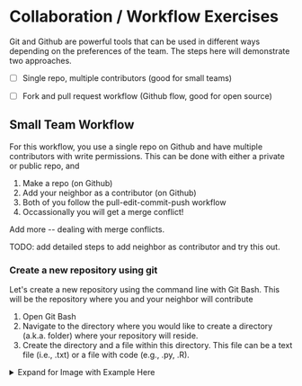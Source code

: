 # Collaboration / Workflow Exercises

Git and Github are powerful tools that can be used in different ways depending on the preferences of the team. The steps here will demonstrate two approaches.

- [ ] Single repo, multiple contributors (good for small teams)
- [ ] Fork and pull request workflow (Github flow, good for open source)


## Small Team Workflow

For this workflow, you use a single repo on Github and have multiple contributors with write permissions. This can be done with either a private or public repo, and  

1. Make a repo (on Github)
2. Add your neighbor as a contributor (on Github)
3. Both of you follow the pull-edit-commit-push workflow
4. Occassionally you will get a merge conflict!

Add more -- dealing with merge conflicts.

TODO: add detailed steps to add neighbor as contributor and try this out.

### Create a new repository using git
Let's create a new repository using the command line with Git Bash.  This will be the repository where you and your neighbor will contribute

1. Open Git Bash
2. Navigate to the directory where you would like to create a directory (a.k.a. folder) where your repository will reside.
3. Create the directory and a file within this directory.  This file can be a text file (i.e., .txt) or a file with code (e.g., .py, .R).

<details>
  <summary>Expand for Image with Example Here</summary>
  <br>
    ![](https://github.com/USEPA/Git-GitHub_Workshop_2018/blob/master/img/git_collab/gitCollab_NewFile.png)


4. Write a few lines in the file you just created.
5. Convert the directory into a repository.
6. Upload the directory into GitHub


### Steps adding neighbor as contributor

1. Log into your GitHub account 
2. Click on the green “New” button to the left of the webpage.


## Fork and Pull Request

When you are working on an open source project, you may receive contributions from people outside of your organization who you have never met or spoken to offline. They don't have edit permissions on your repo, so how do they contribute improvements to your code?

Outside collaborator takes following steps:

1. Forks a copy of the repo to their own account
2. Clones the fork to their local machine
3. Make a new branch with proposed edits
4. Push edits/new branch back to their Github account
5. Open a pull request to the original upstream repository

Then the original repository owner:

6. Inspects the proposed changes
7. Merges the proposed changes into the main repo (or request changes, or discuss, or reject the request)

TODO: add detailed steps to fork the presentation repo.

</details>
